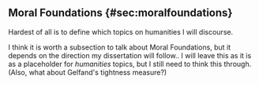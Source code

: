 
## Moral Foundations {#sec:moralfoundations}

Hardest of all is to define which topics on humanities I will discourse.

I think it is worth a subsection to talk about Moral Foundations, but it depends on the direction my dissertation will follow.. I will leave this as it is as a placeholder for *humanities* topics, but I still need to think this through. (Also, what about Gelfand's tightness measure?)
